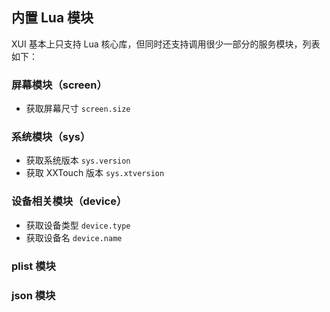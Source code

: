 ## 内置 Lua 模块

XUI 基本上只支持 Lua 核心库，但同时还支持调用很少一部分的服务模块，列表如下：


### 屏幕模块（screen）

- 获取屏幕尺寸 `screen.size`


### 系统模块（sys）

- 获取系统版本 `sys.version`
- 获取 XXTouch 版本 `sys.xtversion`


### 设备相关模块（device）

- 获取设备类型 `device.type`
- 获取设备名 `device.name`


### plist 模块

### json 模块

